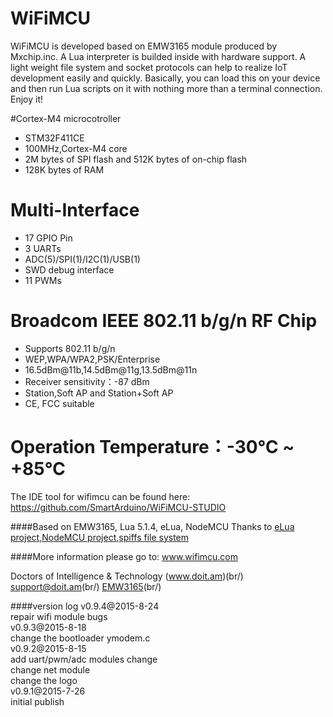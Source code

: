 
# **WiFiMCU** #
   WiFiMCU is developed based on EMW3165 module produced by Mxchip.inc. A Lua interpreter is builded inside with hardware support. A light weight file system and socket protocols can help to realize IoT development easily and quickly. Basically, you can load this on your device and then run Lua scripts on it with nothing more than a terminal connection. Enjoy it!

#Cortex-M4 microcotroller
- STM32F411CE
- 100MHz,Cortex-M4 core
- 2M bytes of SPI flash and 512K bytes of on-chip flash
- 128K bytes of RAM
# Multi-Interface
- 17 GPIO Pin
- 3 UARTs
- ADC(5)/SPI(1)/I2C(1)/USB(1)
- SWD debug interface
- 11 PWMs
# Broadcom IEEE 802.11 b/g/n RF Chip
- Supports 802.11 b/g/n
- WEP,WPA/WPA2,PSK/Enterprise
- 16.5dBm@11b,14.5dBm@11g,13.5dBm@11n
- Receiver sensitivity：-87 dBm
- Station,Soft AP and Station+Soft AP
- CE,  FCC  suitable
# Operation Temperature：-30℃ ~ +85℃


The IDE tool for wifimcu can be found here:
https://github.com/SmartArduino/WiFiMCU-STUDIO

####Based on EMW3165, Lua 5.1.4, eLua, NodeMCU
Thanks to [eLua project](https://github.com/elua/elua),[NodeMCU project](https://github.com/nodemcu/nodemcu-firmware),[spiffs file system](https://github.com/pellepl/spiffs)<br/>

####More information please go to: www.wifimcu.com<br/>

Doctors of Intelligence & Technology (www.doit.am)(br/)
support@doit.am(br/)
[EMW3165](http://www.smartarduino.com)(br/)

####version log
v0.9.4@2015-8-24<br/>
repair wifi module bugs<br/>
v0.9.3@2015-8-18<br/>
change the bootloader ymodem.c<br/>
v0.9.2@2015-8-15<br/>
add uart/pwm/adc modules change<br/>
change net module<br/>
change the logo<br/>
v0.9.1@2015-7-26<br/>
initial publish<br/>
